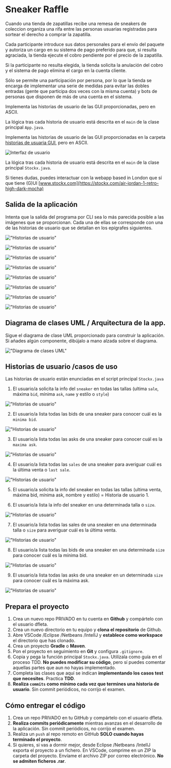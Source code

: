 Sneaker Raffle
==============

Cuando una tienda de zapatillas recibe una remesa de sneakers de coleccion organiza una rifa entre las personas usuarias registradas para sortear el derecho a comprar la zapatilla.

Cada participante introduce sus datos personales para el envío del paquete y autoriza un cargo en su sistema de pago preferido para que, si resulta agraciada, la tienda ejecute el cobro pendiente por el precio de la zapatilla.
  
Si la participante no resulta elegida, la tienda solicita la anulación del cobro y el sistema de pago elimina el cargo en la cuenta cliente.

Sólo se permite una participación por persona, por lo que la tienda se  encarga de implementar
una serie de medidas para evitar las dobles entradas (gente que participa dos veces con la misma cuenta) y bots de personas que disponen de más de una cuenta en el sistema.

Implementa las historias de usuario de las GUI proporcionadas, pero en ASCII.

La lógica tras cada historia de usuario está descrita en el `main` de la clase principal `App.java`.

Implementa las historias de usuario de las GUI proporcionadas en la carpeta [historias de usuaria GUI](https://github.com/dfleta/stockx-ascii/tree/master/historias_de_usuaria_GUI), pero en ASCII.

![Interfaz de usuario](./historias_de_usuaria_GUI/US_01.jpg "GUI Stockx")

La lógica tras cada historia de usuario está descrita en el `main` de la clase principal `Stockx.java`. 

Si tienes dudas, puedes interactuar con la webapp based in London que sí que tiene (G)UI
[www.stockx.com](https://stockx.com/air-jordan-1-retro-high-dark-mocha)



 ## Salida de la aplicación

Intenta que la salida del programa por CLI sea lo más parecida posible a las imágenes que se proporcionan. Cada una de ellas se corresponde con una de las historias de usuario que se detallan en los epígrafes siguientes.

!["Historias de usuario"](./salida_CLI/ui_01.png "sneaker info ASCII CLI")

!["Historias de usuario"](./salida_CLI/ui_02.png "all bids and asks CLI")

!["Historias de usuario"](./salida_CLI/ui_03.png "sneaker max ask info CLI")

!["Historias de usuario"](./salida_CLI/ui_04.png "sneaker min bid info CLI")

!["Historias de usuario"](./salida_CLI/ui_05.png "All sales CLI")

!["Historias de usuario"](./salida_CLI/ui_06.png "sneaker info last sale CLI")

!["Historias de usuario"](./salida_CLI/ui_07.png "All sales, bids, min bid, max ask size 9.5 CLI")

!["Historias de usuario"](./salida_CLI/ui_08.png "sneaker info size 9.5 CLI")


## Diagrama de clases UML / Arquitectura de la app.

Sigue el diagrama de clase UML proporcionado para construir la aplicación.
Si añades algún componente, dibújalo a mano alzada sobre el diagrama.

!["Diagrama de clases UML"](./diagrama_clases_UML.png)


## Historias de usuario /casos de uso

Las historias de usuario están enunciadas en el script principal `Stockx.java`

1. El usuario/a solicita la info del `sneaker` en todas las tallas (ultima `sale`, máxima `bid`, mínima `ask`, `name` y estilo o `style`)

!["Historias de usuario"](./historias_de_usuaria_GUI/US_01.jpg "printar sneaker")

2. El usuario/a lista todas las bids de una sneaker para conocer cuál es la `minima bid`.

!["Historias de usuario"](./historias_de_usuaria_GUI/US_02.jpg "sneaker bids")

3. El usuario/a lista todas las asks de una sneaker para conocer cuál es la `maxima ask`.

!["Historias de usuario"](./historias_de_usuaria_GUI/US_03.jpg "sneaker asks")

4. El usuario/a lista todas las `sales` de una sneaker para averiguar cuál es la última venta o `last sale`.

!["Historias de usuario"](./historias_de_usuaria_GUI/US_04.jpg "sneaker sales")


5. El usuario/a solicita la info del sneaker en todas las tallas (ultima venta, máxima bid, mínima ask, nombre y estilo) = Historia de usuario 1.

6. El usuario/a lista la info del sneaker en una determinada talla o `size`.

!["Historias de usuario"](./historias_de_usuaria_GUI/US_05.jpg "sneaker info size 9.5")

7. El usuario/a lista todas las sales de una sneaker en una determinada talla o `size` para averiguar cuál es la última venta.

!["Historias de usuario"](./historias_de_usuaria_GUI/US_06.jpg "sneaker sales")

8. El usuario/a lista todas las bids de una sneaker en una determinada `size` para conocer cuál es la mínima bid.

!["Historias de usuario"](./historias_de_usuaria_GUI/US_07.jpg "sneaker bids")

9. El usuario/a lista todas las asks de una sneaker en un determinada `size` para conocer cuál es la máxima ask.

!["Historias de usuario"](./historias_de_usuaria_GUI/US_08.jpg "sneaker asks")

## Prepara el proyecto

 1. Crea un nuevo repo PRIVADO en tu cuenta en **Github** y compártelo con el usuario dfleta.
 2. Crea un nuevo directorio en tu equipo y **clona el repositorio** de Github.
 3. Abre VSCode /Eclipse /Netbeans /IntelIJ y **establece como workspace** el directorio que has clonado.
 4. Crea un proyecto **Gradle** o **Maven**.
 5. Pon el proyecto en seguimiento en **Git** y configura `.gitignore`.
 6. Copia y pega la función principal `Stockx.java`. Utilízala como guía en el proceso TDD. **No puedes modificar su código**, pero sí puedes comentar aquellas partes que aun no hayas implementado.
 7. Completa las clases que aquí se indican **implementando los casos test que necesites**. Practica **TDD**.
 8. **Realiza `commits` como mínimo cada vez que termines una historia de usuario**. Sin commit periódicos, no corrijo el examen.


 ## Cómo entregar el código

 1. Crea un repo PRIVADO en tu GitHub y compártelo con el usuario dfleta.
 2. **Realiza commits periódicamente** mientras avanzas en el desarrollo de la aplicación. Sin commit periódicos, no corrijo el examen.
 3. Realiza un `push` al repo remoto en GitHub **SOLO cuando hayas terminado el proyecto**.
 3. Si quieres, si vas a dormir mejor, desde Eclipse /Netbeans /IntelIJ exporta el proyecto a un fichero. En VSCode, comprime en un ZIP la carpeta del proyecto. Envíame el archivo ZIP por correo electrónico. **No se admiten ficheros .rar**.


